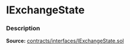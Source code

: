 # IExchangeState

### Description <a href="description" id="description"></a>

**Source:** [contracts/interfaces/IExchangeState.sol](https://github.com/perifinance/peri-finance/blob/master/contracts/interfaces/IExchangeState.sol)
